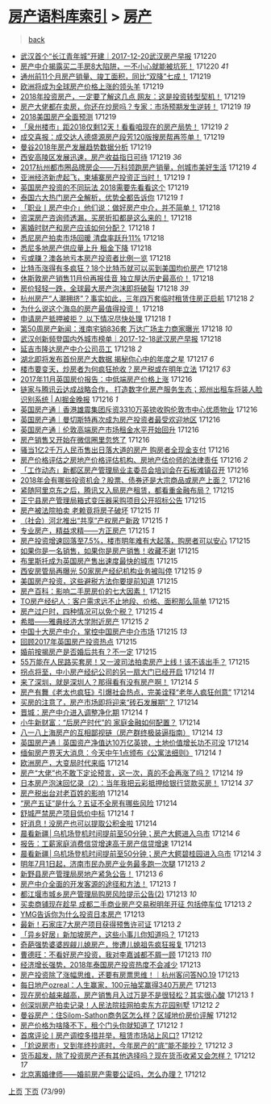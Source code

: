 [房产语料库索引](../../README.md)  > [房产](房产.md)
====
> [back](../README.md)

- [武汉首个“长江青年城”开建｜2017-12-20武汉房产早报](http://jkwz.applinzi.com/ittc/7049070774701261840.html#%E6%AD%A6%E6%B1%89%E9%A6%96%E4%B8%AA%E2%80%9C%E9%95%BF%E6%B1%9F%E9%9D%92%E5%B9%B4%E5%9F%8E%E2%80%9D%E5%BC%80%E5%BB%BA%EF%BD%9C2017-12-20%E6%AD%A6%E6%B1%89%E6%88%BF%E4%BA%A7%E6%97%A9%E6%8A%A5) 171220  
- [房产中介揭露买二手房8大陷阱，一不小心就能被坑死！](http://jkwz.applinzi.com/ittc/7049042552387273745.html#%E6%88%BF%E4%BA%A7%E4%B8%AD%E4%BB%8B%E6%8F%AD%E9%9C%B2%E4%B9%B0%E4%BA%8C%E6%89%8B%E6%88%BF8%E5%A4%A7%E9%99%B7%E9%98%B1%EF%BC%8C%E4%B8%80%E4%B8%8D%E5%B0%8F%E5%BF%83%E5%B0%B1%E8%83%BD%E8%A2%AB%E5%9D%91%E6%AD%BB%EF%BC%81) 171220 *41* 
- [通州前11个月房产销量、竣工面积，同比“双降”七成！](http://jkwz.applinzi.com/ittc/7048928764669461520.html#%E9%80%9A%E5%B7%9E%E5%89%8D11%E4%B8%AA%E6%9C%88%E6%88%BF%E4%BA%A7%E9%94%80%E9%87%8F%E3%80%81%E7%AB%A3%E5%B7%A5%E9%9D%A2%E7%A7%AF%EF%BC%8C%E5%90%8C%E6%AF%94%E2%80%9C%E5%8F%8C%E9%99%8D%E2%80%9D%E4%B8%83%E6%88%90%EF%BC%81) 171219  
- [欧洲将成为全球房产价格上涨的领头羊](http://jkwz.applinzi.com/ittc/7048878936585405456.html#%E6%AC%A7%E6%B4%B2%E5%B0%86%E6%88%90%E4%B8%BA%E5%85%A8%E7%90%83%E6%88%BF%E4%BA%A7%E4%BB%B7%E6%A0%BC%E4%B8%8A%E6%B6%A8%E7%9A%84%E9%A2%86%E5%A4%B4%E7%BE%8A) 171219  
- [2018年投资房产，一定要了解这几点 网友：这是投资转型契机！](http://jkwz.applinzi.com/ittc/7048838035305661456.html#2018%E5%B9%B4%E6%8A%95%E8%B5%84%E6%88%BF%E4%BA%A7%EF%BC%8C%E4%B8%80%E5%AE%9A%E8%A6%81%E4%BA%86%E8%A7%A3%E8%BF%99%E5%87%A0%E7%82%B9+%E7%BD%91%E5%8F%8B%EF%BC%9A%E8%BF%99%E6%98%AF%E6%8A%95%E8%B5%84%E8%BD%AC%E5%9E%8B%E5%A5%91%E6%9C%BA%EF%BC%81) 171219  
- [房产大佬都在卖房，你还在炒房吗？专家：市场预期发生逆转！](http://jkwz.applinzi.com/ittc/7048813509482120209.html#%E6%88%BF%E4%BA%A7%E5%A4%A7%E4%BD%AC%E9%83%BD%E5%9C%A8%E5%8D%96%E6%88%BF%EF%BC%8C%E4%BD%A0%E8%BF%98%E5%9C%A8%E7%82%92%E6%88%BF%E5%90%97%EF%BC%9F%E4%B8%93%E5%AE%B6%EF%BC%9A%E5%B8%82%E5%9C%BA%E9%A2%84%E6%9C%9F%E5%8F%91%E7%94%9F%E9%80%86%E8%BD%AC%EF%BC%81) 171219 *19* 
- [2018美国房产全面预测](http://jkwz.applinzi.com/ittc/7048812537733186577.html#2018%E7%BE%8E%E5%9B%BD%E6%88%BF%E4%BA%A7%E5%85%A8%E9%9D%A2%E9%A2%84%E6%B5%8B) 171219  
- [「泉州楼市」距2018仅剩12天！看看咱现在的房产局势！](http://jkwz.applinzi.com/ittc/7048811615367988241.html#%E3%80%8C%E6%B3%89%E5%B7%9E%E6%A5%BC%E5%B8%82%E3%80%8D%E8%B7%9D2018%E4%BB%85%E5%89%A912%E5%A4%A9%EF%BC%81%E7%9C%8B%E7%9C%8B%E5%92%B1%E7%8E%B0%E5%9C%A8%E7%9A%84%E6%88%BF%E4%BA%A7%E5%B1%80%E5%8A%BF%EF%BC%81) 171219 *2* 
- [成交喜报：成交达人德盛源房产段芳120版搜房帮再签单！](http://jkwz.applinzi.com/ittc/7048793338432455697.html#%E6%88%90%E4%BA%A4%E5%96%9C%E6%8A%A5%EF%BC%9A%E6%88%90%E4%BA%A4%E8%BE%BE%E4%BA%BA%E5%BE%B7%E7%9B%9B%E6%BA%90%E6%88%BF%E4%BA%A7%E6%AE%B5%E8%8A%B3120%E7%89%88%E6%90%9C%E6%88%BF%E5%B8%AE%E5%86%8D%E7%AD%BE%E5%8D%95%EF%BC%81) 171219  
- [曼谷2018年房产发展趋势数据分析](http://jkwz.applinzi.com/ittc/7048784522294854673.html#%E6%9B%BC%E8%B0%B72018%E5%B9%B4%E6%88%BF%E4%BA%A7%E5%8F%91%E5%B1%95%E8%B6%8B%E5%8A%BF%E6%95%B0%E6%8D%AE%E5%88%86%E6%9E%90) 171219  
- [西安高陵区发展迅速，房产收益指日可待](http://jkwz.applinzi.com/ittc/7048781219506947089.html#%E8%A5%BF%E5%AE%89%E9%AB%98%E9%99%B5%E5%8C%BA%E5%8F%91%E5%B1%95%E8%BF%85%E9%80%9F%EF%BC%8C%E6%88%BF%E4%BA%A7%E6%94%B6%E7%9B%8A%E6%8C%87%E6%97%A5%E5%8F%AF%E5%BE%85) 171219 *36* 
- [2017杭州都市圈品牌房企——万科领跑房产销量，创城市美好生活](http://jkwz.applinzi.com/ittc/7048777963556832273.html#2017%E6%9D%AD%E5%B7%9E%E9%83%BD%E5%B8%82%E5%9C%88%E5%93%81%E7%89%8C%E6%88%BF%E4%BC%81%E2%80%94%E2%80%94%E4%B8%87%E7%A7%91%E9%A2%86%E8%B7%91%E6%88%BF%E4%BA%A7%E9%94%80%E9%87%8F%EF%BC%8C%E5%88%9B%E5%9F%8E%E5%B8%82%E7%BE%8E%E5%A5%BD%E7%94%9F%E6%B4%BB) 171219 *4* 
- [亚洲经济新虎起飞，柬埔寨房产投资正当时！](http://jkwz.applinzi.com/ittc/7048469593977259024.html#%E4%BA%9A%E6%B4%B2%E7%BB%8F%E6%B5%8E%E6%96%B0%E8%99%8E%E8%B5%B7%E9%A3%9E%EF%BC%8C%E6%9F%AC%E5%9F%94%E5%AF%A8%E6%88%BF%E4%BA%A7%E6%8A%95%E8%B5%84%E6%AD%A3%E5%BD%93%E6%97%B6%EF%BC%81) 171219 *1* 
- [英国房产投资的不同玩法 2018需要先看看这个](http://jkwz.applinzi.com/ittc/7048357407036539920.html#%E8%8B%B1%E5%9B%BD%E6%88%BF%E4%BA%A7%E6%8A%95%E8%B5%84%E7%9A%84%E4%B8%8D%E5%90%8C%E7%8E%A9%E6%B3%95+2018%E9%9C%80%E8%A6%81%E5%85%88%E7%9C%8B%E7%9C%8B%E8%BF%99%E4%B8%AA) 171219  
- [泰国六大热门房产全解析，优势全都告诉你](http://jkwz.applinzi.com/ittc/7048712892247966737.html#%E6%B3%B0%E5%9B%BD%E5%85%AD%E5%A4%A7%E7%83%AD%E9%97%A8%E6%88%BF%E4%BA%A7%E5%85%A8%E8%A7%A3%E6%9E%90%EF%BC%8C%E4%BC%98%E5%8A%BF%E5%85%A8%E9%83%BD%E5%91%8A%E8%AF%89%E4%BD%A0) 171219 *1* 
- [「职业丨房产中介」他们说：做好房产中介，并不简单！](http://jkwz.applinzi.com/ittc/7048522922283500561.html#%E3%80%8C%E8%81%8C%E4%B8%9A%E4%B8%A8%E6%88%BF%E4%BA%A7%E4%B8%AD%E4%BB%8B%E3%80%8D%E4%BB%96%E4%BB%AC%E8%AF%B4%EF%BC%9A%E5%81%9A%E5%A5%BD%E6%88%BF%E4%BA%A7%E4%B8%AD%E4%BB%8B%EF%BC%8C%E5%B9%B6%E4%B8%8D%E7%AE%80%E5%8D%95%EF%BC%81) 171218  
- [资深房产咨询师透漏，买房折扣都是这么来的！](http://jkwz.applinzi.com/ittc/7048490560564757521.html#%E8%B5%84%E6%B7%B1%E6%88%BF%E4%BA%A7%E5%92%A8%E8%AF%A2%E5%B8%88%E9%80%8F%E6%BC%8F%EF%BC%8C%E4%B9%B0%E6%88%BF%E6%8A%98%E6%89%A3%E9%83%BD%E6%98%AF%E8%BF%99%E4%B9%88%E6%9D%A5%E7%9A%84%EF%BC%81) 171218  
- [离婚时财产和房产应该如何分配？](http://jkwz.applinzi.com/ittc/7048499438253769745.html#%E7%A6%BB%E5%A9%9A%E6%97%B6%E8%B4%A2%E4%BA%A7%E5%92%8C%E6%88%BF%E4%BA%A7%E5%BA%94%E8%AF%A5%E5%A6%82%E4%BD%95%E5%88%86%E9%85%8D%EF%BC%9F) 171218 *1* 
- [悉尼房产拍卖市场回暖 清盘率跃升11%](http://jkwz.applinzi.com/ittc/7048512505616270352.html#%E6%82%89%E5%B0%BC%E6%88%BF%E4%BA%A7%E6%8B%8D%E5%8D%96%E5%B8%82%E5%9C%BA%E5%9B%9E%E6%9A%96+%E6%B8%85%E7%9B%98%E7%8E%87%E8%B7%83%E5%8D%8711%25) 171218  
- [悉尼多地房产供应量上升 租金下降](http://jkwz.applinzi.com/ittc/7048511683285222416.html#%E6%82%89%E5%B0%BC%E5%A4%9A%E5%9C%B0%E6%88%BF%E4%BA%A7%E4%BE%9B%E5%BA%94%E9%87%8F%E4%B8%8A%E5%8D%87+%E7%A7%9F%E9%87%91%E4%B8%8B%E9%99%8D) 171218  
- [亏或赚？澳各地亏本房产投资者比例一览](http://jkwz.applinzi.com/ittc/7048478448421438481.html#%E4%BA%8F%E6%88%96%E8%B5%9A%EF%BC%9F%E6%BE%B3%E5%90%84%E5%9C%B0%E4%BA%8F%E6%9C%AC%E6%88%BF%E4%BA%A7%E6%8A%95%E8%B5%84%E8%80%85%E6%AF%94%E4%BE%8B%E4%B8%80%E8%A7%88) 171218  
- [比特币涨得有多疯狂？18个比特币就可以买到美国均价房产](http://jkwz.applinzi.com/ittc/7048470036774126608.html#%E6%AF%94%E7%89%B9%E5%B8%81%E6%B6%A8%E5%BE%97%E6%9C%89%E5%A4%9A%E7%96%AF%E7%8B%82%EF%BC%9F18%E4%B8%AA%E6%AF%94%E7%89%B9%E5%B8%81%E5%B0%B1%E5%8F%AF%E4%BB%A5%E4%B9%B0%E5%88%B0%E7%BE%8E%E5%9B%BD%E5%9D%87%E4%BB%B7%E6%88%BF%E4%BA%A7) 171218  
- [休斯敦房产销售11月份再报佳音 独立屋达历史最高价！](http://jkwz.applinzi.com/ittc/7048456383794512912.html#%E4%BC%91%E6%96%AF%E6%95%A6%E6%88%BF%E4%BA%A7%E9%94%80%E5%94%AE11%E6%9C%88%E4%BB%BD%E5%86%8D%E6%8A%A5%E4%BD%B3%E9%9F%B3+%E7%8B%AC%E7%AB%8B%E5%B1%8B%E8%BE%BE%E5%8E%86%E5%8F%B2%E6%9C%80%E9%AB%98%E4%BB%B7%EF%BC%81) 171218  
- [房价轻轻一跌，全球最大房产泡沫即将破裂](http://jkwz.applinzi.com/ittc/7048453717488043024.html#%E6%88%BF%E4%BB%B7%E8%BD%BB%E8%BD%BB%E4%B8%80%E8%B7%8C%EF%BC%8C%E5%85%A8%E7%90%83%E6%9C%80%E5%A4%A7%E6%88%BF%E4%BA%A7%E6%B3%A1%E6%B2%AB%E5%8D%B3%E5%B0%86%E7%A0%B4%E8%A3%82) 171218 *39* 
- [杭州房产“人潮拥挤”？事实如此，三年四万套临时租赁住房正启航](http://jkwz.applinzi.com/ittc/7048440506319635472.html#%E6%9D%AD%E5%B7%9E%E6%88%BF%E4%BA%A7%E2%80%9C%E4%BA%BA%E6%BD%AE%E6%8B%A5%E6%8C%A4%E2%80%9D%EF%BC%9F%E4%BA%8B%E5%AE%9E%E5%A6%82%E6%AD%A4%EF%BC%8C%E4%B8%89%E5%B9%B4%E5%9B%9B%E4%B8%87%E5%A5%97%E4%B8%B4%E6%97%B6%E7%A7%9F%E8%B5%81%E4%BD%8F%E6%88%BF%E6%AD%A3%E5%90%AF%E8%88%AA) 171218 *2* 
- [为什么说这个海岛的房产最值得投资！](http://jkwz.applinzi.com/ittc/7048358948573283344.html#%E4%B8%BA%E4%BB%80%E4%B9%88%E8%AF%B4%E8%BF%99%E4%B8%AA%E6%B5%B7%E5%B2%9B%E7%9A%84%E6%88%BF%E4%BA%A7%E6%9C%80%E5%80%BC%E5%BE%97%E6%8A%95%E8%B5%84%EF%BC%81) 171218  
- [申请房产抵押被拒？ 以下情况尽快处理](http://jkwz.applinzi.com/ittc/7048357488766747664.html#%E7%94%B3%E8%AF%B7%E6%88%BF%E4%BA%A7%E6%8A%B5%E6%8A%BC%E8%A2%AB%E6%8B%92%EF%BC%9F+%E4%BB%A5%E4%B8%8B%E6%83%85%E5%86%B5%E5%B0%BD%E5%BF%AB%E5%A4%84%E7%90%86) 171218 *1* 
- [第50周房产新闻：淮南宅销836套 万达广场主力商家曝光](http://jkwz.applinzi.com/ittc/7048333244997567505.html#%E7%AC%AC50%E5%91%A8%E6%88%BF%E4%BA%A7%E6%96%B0%E9%97%BB%EF%BC%9A%E6%B7%AE%E5%8D%97%E5%AE%85%E9%94%80836%E5%A5%97+%E4%B8%87%E8%BE%BE%E5%B9%BF%E5%9C%BA%E4%B8%BB%E5%8A%9B%E5%95%86%E5%AE%B6%E6%9B%9D%E5%85%89) 171218 *10* 
- [武汉创新频登国内外城市榜单｜2017-12-18武汉房产早报](http://jkwz.applinzi.com/ittc/7048329553280238608.html#%E6%AD%A6%E6%B1%89%E5%88%9B%E6%96%B0%E9%A2%91%E7%99%BB%E5%9B%BD%E5%86%85%E5%A4%96%E5%9F%8E%E5%B8%82%E6%A6%9C%E5%8D%95%EF%BD%9C2017-12-18%E6%AD%A6%E6%B1%89%E6%88%BF%E4%BA%A7%E6%97%A9%E6%8A%A5) 171218  
- [延吉市隆达房产中介公司员工](http://jkwz.applinzi.com/ittc/7048328663961961489.html#%E5%BB%B6%E5%90%89%E5%B8%82%E9%9A%86%E8%BE%BE%E6%88%BF%E4%BA%A7%E4%B8%AD%E4%BB%8B%E5%85%AC%E5%8F%B8%E5%91%98%E5%B7%A5) 171218 *2* 
- [湖北即将发布首份房产大数据 揭秘你心中的年度之星](http://jkwz.applinzi.com/ittc/7048166919855670288.html#%E6%B9%96%E5%8C%97%E5%8D%B3%E5%B0%86%E5%8F%91%E5%B8%83%E9%A6%96%E4%BB%BD%E6%88%BF%E4%BA%A7%E5%A4%A7%E6%95%B0%E6%8D%AE%C2%A0%E6%8F%AD%E7%A7%98%E4%BD%A0%E5%BF%83%E4%B8%AD%E7%9A%84%E5%B9%B4%E5%BA%A6%E4%B9%8B%E6%98%9F) 171217 *6* 
- [楼市要变天，炒房者为何疯狂抢收？房产税或在明年立法](http://jkwz.applinzi.com/ittc/7047994435646784529.html#%E6%A5%BC%E5%B8%82%E8%A6%81%E5%8F%98%E5%A4%A9%EF%BC%8C%E7%82%92%E6%88%BF%E8%80%85%E4%B8%BA%E4%BD%95%E7%96%AF%E7%8B%82%E6%8A%A2%E6%94%B6%EF%BC%9F%E6%88%BF%E4%BA%A7%E7%A8%8E%E6%88%96%E5%9C%A8%E6%98%8E%E5%B9%B4%E7%AB%8B%E6%B3%95) 171217 *63* 
- [2017年11月英国房价报告：中低端房产价格上涨](http://jkwz.applinzi.com/ittc/7047806529472824337.html#2017%E5%B9%B411%E6%9C%88%E8%8B%B1%E5%9B%BD%E6%88%BF%E4%BB%B7%E6%8A%A5%E5%91%8A%EF%BC%9A%E4%B8%AD%E4%BD%8E%E7%AB%AF%E6%88%BF%E4%BA%A7%E4%BB%B7%E6%A0%BC%E4%B8%8A%E6%B6%A8) 171216  
- [链家与腾讯云达成战略合作， 打造数字化房产服务生态；郑州出租车将装人脸识别系统 | AI掘金晚报](http://jkwz.applinzi.com/ittc/7047802401170392080.html#%E9%93%BE%E5%AE%B6%E4%B8%8E%E8%85%BE%E8%AE%AF%E4%BA%91%E8%BE%BE%E6%88%90%E6%88%98%E7%95%A5%E5%90%88%E4%BD%9C%EF%BC%8C+%E6%89%93%E9%80%A0%E6%95%B0%E5%AD%97%E5%8C%96%E6%88%BF%E4%BA%A7%E6%9C%8D%E5%8A%A1%E7%94%9F%E6%80%81%EF%BC%9B%E9%83%91%E5%B7%9E%E5%87%BA%E7%A7%9F%E8%BD%A6%E5%B0%86%E8%A3%85%E4%BA%BA%E8%84%B8%E8%AF%86%E5%88%AB%E7%B3%BB%E7%BB%9F+%7C+AI%E6%8E%98%E9%87%91%E6%99%9A%E6%8A%A5) 171216 *1* 
- [英国房产通｜香港雄震集团斥资3310万英镑收购伦敦市中心优质物业](http://jkwz.applinzi.com/ittc/7047774520469881872.html#%E8%8B%B1%E5%9B%BD%E6%88%BF%E4%BA%A7%E9%80%9A%EF%BD%9C%E9%A6%99%E6%B8%AF%E9%9B%84%E9%9C%87%E9%9B%86%E5%9B%A2%E6%96%A5%E8%B5%843310%E4%B8%87%E8%8B%B1%E9%95%91%E6%94%B6%E8%B4%AD%E4%BC%A6%E6%95%A6%E5%B8%82%E4%B8%AD%E5%BF%83%E4%BC%98%E8%B4%A8%E7%89%A9%E4%B8%9A) 171216  
- [英国房产通｜曼切斯特再次成为房产投资者最受欢迎地区](http://jkwz.applinzi.com/ittc/7047773762739504144.html#%E8%8B%B1%E5%9B%BD%E6%88%BF%E4%BA%A7%E9%80%9A%EF%BD%9C%E6%9B%BC%E5%88%87%E6%96%AF%E7%89%B9%E5%86%8D%E6%AC%A1%E6%88%90%E4%B8%BA%E6%88%BF%E4%BA%A7%E6%8A%95%E8%B5%84%E8%80%85%E6%9C%80%E5%8F%97%E6%AC%A2%E8%BF%8E%E5%9C%B0%E5%8C%BA) 171216  
- [英国房产通｜伦敦高端房产市场租金水平开始回升](http://jkwz.applinzi.com/ittc/7047773334765306897.html#%E8%8B%B1%E5%9B%BD%E6%88%BF%E4%BA%A7%E9%80%9A%EF%BD%9C%E4%BC%A6%E6%95%A6%E9%AB%98%E7%AB%AF%E6%88%BF%E4%BA%A7%E5%B8%82%E5%9C%BA%E7%A7%9F%E9%87%91%E6%B0%B4%E5%B9%B3%E5%BC%80%E5%A7%8B%E5%9B%9E%E5%8D%87) 171216  
- [房产销售又开始在微信圈里忽悠了](http://jkwz.applinzi.com/ittc/7047756855646880785.html#%E6%88%BF%E4%BA%A7%E9%94%80%E5%94%AE%E5%8F%88%E5%BC%80%E5%A7%8B%E5%9C%A8%E5%BE%AE%E4%BF%A1%E5%9C%88%E9%87%8C%E5%BF%BD%E6%82%A0%E4%BA%86) 171216  
- [骚当1亿2千万人民币售出日落大道的房产 购房者全现金支付](http://jkwz.applinzi.com/ittc/7047731041047938064.html#%E9%AA%9A%E5%BD%931%E4%BA%BF2%E5%8D%83%E4%B8%87%E4%BA%BA%E6%B0%91%E5%B8%81%E5%94%AE%E5%87%BA%E6%97%A5%E8%90%BD%E5%A4%A7%E9%81%93%E7%9A%84%E6%88%BF%E4%BA%A7+%E8%B4%AD%E6%88%BF%E8%80%85%E5%85%A8%E7%8E%B0%E9%87%91%E6%94%AF%E4%BB%98) 171216  
- [房产价格评估之房地产价格评估机构、房地产估价师的法律责任](http://jkwz.applinzi.com/ittc/7046965533377823761.html#%E6%88%BF%E4%BA%A7%E4%BB%B7%E6%A0%BC%E8%AF%84%E4%BC%B0%E4%B9%8B%E6%88%BF%E5%9C%B0%E4%BA%A7%E4%BB%B7%E6%A0%BC%E8%AF%84%E4%BC%B0%E6%9C%BA%E6%9E%84%E3%80%81%E6%88%BF%E5%9C%B0%E4%BA%A7%E4%BC%B0%E4%BB%B7%E5%B8%88%E7%9A%84%E6%B3%95%E5%BE%8B%E8%B4%A3%E4%BB%BB) 171216 *2* 
- [「工作动态」新都区房产管理局业主委员会培训会在石板滩镇召开](http://jkwz.applinzi.com/ittc/7047635152249816081.html#%E3%80%8C%E5%B7%A5%E4%BD%9C%E5%8A%A8%E6%80%81%E3%80%8D%E6%96%B0%E9%83%BD%E5%8C%BA%E6%88%BF%E4%BA%A7%E7%AE%A1%E7%90%86%E5%B1%80%E4%B8%9A%E4%B8%BB%E5%A7%94%E5%91%98%E4%BC%9A%E5%9F%B9%E8%AE%AD%E4%BC%9A%E5%9C%A8%E7%9F%B3%E6%9D%BF%E6%BB%A9%E9%95%87%E5%8F%AC%E5%BC%80) 171216  
- [2018年会有哪些投资机会？股票、债券还是大宗商品或房产上面？](http://jkwz.applinzi.com/ittc/7047324189411771408.html#2018%E5%B9%B4%E4%BC%9A%E6%9C%89%E5%93%AA%E4%BA%9B%E6%8A%95%E8%B5%84%E6%9C%BA%E4%BC%9A%EF%BC%9F%E8%82%A1%E7%A5%A8%E3%80%81%E5%80%BA%E5%88%B8%E8%BF%98%E6%98%AF%E5%A4%A7%E5%AE%97%E5%95%86%E5%93%81%E6%88%96%E6%88%BF%E4%BA%A7%E4%B8%8A%E9%9D%A2%EF%BC%9F) 171216  
- [紧随阿里京东之后，腾讯又入局房产租赁，都看重金融布局？](http://jkwz.applinzi.com/ittc/7047383120360244241.html#%E7%B4%A7%E9%9A%8F%E9%98%BF%E9%87%8C%E4%BA%AC%E4%B8%9C%E4%B9%8B%E5%90%8E%EF%BC%8C%E8%85%BE%E8%AE%AF%E5%8F%88%E5%85%A5%E5%B1%80%E6%88%BF%E4%BA%A7%E7%A7%9F%E8%B5%81%EF%BC%8C%E9%83%BD%E7%9C%8B%E9%87%8D%E9%87%91%E8%9E%8D%E5%B8%83%E5%B1%80%EF%BC%9F) 171215  
- [正宁县房产管理局箱式变压器采购项目公开招标公告](http://jkwz.applinzi.com/ittc/7047361725555278865.html#%E6%AD%A3%E5%AE%81%E5%8E%BF%E6%88%BF%E4%BA%A7%E7%AE%A1%E7%90%86%E5%B1%80%E7%AE%B1%E5%BC%8F%E5%8F%98%E5%8E%8B%E5%99%A8%E9%87%87%E8%B4%AD%E9%A1%B9%E7%9B%AE%E5%85%AC%E5%BC%80%E6%8B%9B%E6%A0%87%E5%85%AC%E5%91%8A) 171215  
- [房产被法院拍卖 老赖竟将房子破坏](http://jkwz.applinzi.com/ittc/7047346147134276625.html#%E6%88%BF%E4%BA%A7%E8%A2%AB%E6%B3%95%E9%99%A2%E6%8B%8D%E5%8D%96+%E8%80%81%E8%B5%96%E7%AB%9F%E5%B0%86%E6%88%BF%E5%AD%90%E7%A0%B4%E5%9D%8F) 171215 *11* 
- [（社会）河北推出“共享”产权房产新政](http://jkwz.applinzi.com/ittc/7047325819188282384.html#%EF%BC%88%E7%A4%BE%E4%BC%9A%EF%BC%89%E6%B2%B3%E5%8C%97%E6%8E%A8%E5%87%BA%E2%80%9C%E5%85%B1%E4%BA%AB%E2%80%9D%E4%BA%A7%E6%9D%83%E6%88%BF%E4%BA%A7%E6%96%B0%E6%94%BF) 171215 *1* 
- [专业房产，精益求精——方正房产](http://jkwz.applinzi.com/ittc/7047319797560247313.html#%E4%B8%93%E4%B8%9A%E6%88%BF%E4%BA%A7%EF%BC%8C%E7%B2%BE%E7%9B%8A%E6%B1%82%E7%B2%BE%E2%80%94%E2%80%94%E6%96%B9%E6%AD%A3%E6%88%BF%E4%BA%A7) 171215 *1* 
- [房产投资增速回落至7.5%，楼市明年难有大起落，购房者可以安心](http://jkwz.applinzi.com/ittc/7047319036075967505.html#%E6%88%BF%E4%BA%A7%E6%8A%95%E8%B5%84%E5%A2%9E%E9%80%9F%E5%9B%9E%E8%90%BD%E8%87%B37.5%25%EF%BC%8C%E6%A5%BC%E5%B8%82%E6%98%8E%E5%B9%B4%E9%9A%BE%E6%9C%89%E5%A4%A7%E8%B5%B7%E8%90%BD%EF%BC%8C%E8%B4%AD%E6%88%BF%E8%80%85%E5%8F%AF%E4%BB%A5%E5%AE%89%E5%BF%83) 171215  
- [如果你是一名销售，如果你是房产销售！收藏不谢](http://jkwz.applinzi.com/ittc/7047263875089564689.html#%E5%A6%82%E6%9E%9C%E4%BD%A0%E6%98%AF%E4%B8%80%E5%90%8D%E9%94%80%E5%94%AE%EF%BC%8C%E5%A6%82%E6%9E%9C%E4%BD%A0%E6%98%AF%E6%88%BF%E4%BA%A7%E9%94%80%E5%94%AE%EF%BC%81%E6%94%B6%E8%97%8F%E4%B8%8D%E8%B0%A2) 171215  
- [布里斯托成为英国房产售出速度最快的城市](http://jkwz.applinzi.com/ittc/7047304010116105232.html#%E5%B8%83%E9%87%8C%E6%96%AF%E6%89%98%E6%88%90%E4%B8%BA%E8%8B%B1%E5%9B%BD%E6%88%BF%E4%BA%A7%E5%94%AE%E5%87%BA%E9%80%9F%E5%BA%A6%E6%9C%80%E5%BF%AB%E7%9A%84%E5%9F%8E%E5%B8%82) 171215  
- [西安房管局再曝光 50家房产经纪机构业务被叫停](http://jkwz.applinzi.com/ittc/7047297797152310289.html#%E8%A5%BF%E5%AE%89%E6%88%BF%E7%AE%A1%E5%B1%80%E5%86%8D%E6%9B%9D%E5%85%89+50%E5%AE%B6%E6%88%BF%E4%BA%A7%E7%BB%8F%E7%BA%AA%E6%9C%BA%E6%9E%84%E4%B8%9A%E5%8A%A1%E8%A2%AB%E5%8F%AB%E5%81%9C) 171215 *9* 
- [美国房产投资，这些避税方法你要提前知道](http://jkwz.applinzi.com/ittc/7047297714377737232.html#%E7%BE%8E%E5%9B%BD%E6%88%BF%E4%BA%A7%E6%8A%95%E8%B5%84%EF%BC%8C%E8%BF%99%E4%BA%9B%E9%81%BF%E7%A8%8E%E6%96%B9%E6%B3%95%E4%BD%A0%E8%A6%81%E6%8F%90%E5%89%8D%E7%9F%A5%E9%81%93) 171215  
- [房产百科：影响二手房房价的七大因素！](http://jkwz.applinzi.com/ittc/7047293786877592592.html#%E6%88%BF%E4%BA%A7%E7%99%BE%E7%A7%91%EF%BC%9A%E5%BD%B1%E5%93%8D%E4%BA%8C%E6%89%8B%E6%88%BF%E6%88%BF%E4%BB%B7%E7%9A%84%E4%B8%83%E5%A4%A7%E5%9B%A0%E7%B4%A0%EF%BC%81) 171215  
- [TO房产经纪人：客户需求远不止地段、价格、面积那么简单](http://jkwz.applinzi.com/ittc/7047265682608096272.html#TO%E6%88%BF%E4%BA%A7%E7%BB%8F%E7%BA%AA%E4%BA%BA%EF%BC%9A%E5%AE%A2%E6%88%B7%E9%9C%80%E6%B1%82%E8%BF%9C%E4%B8%8D%E6%AD%A2%E5%9C%B0%E6%AE%B5%E3%80%81%E4%BB%B7%E6%A0%BC%E3%80%81%E9%9D%A2%E7%A7%AF%E9%82%A3%E4%B9%88%E7%AE%80%E5%8D%95) 171215  
- [房产过户时，四种情况可以免个税？](http://jkwz.applinzi.com/ittc/7047262970151699473.html#%E6%88%BF%E4%BA%A7%E8%BF%87%E6%88%B7%E6%97%B6%EF%BC%8C%E5%9B%9B%E7%A7%8D%E6%83%85%E5%86%B5%E5%8F%AF%E4%BB%A5%E5%85%8D%E4%B8%AA%E7%A8%8E%EF%BC%9F) 171215 *4* 
- [希腊——雅典经济大学附近房产](http://jkwz.applinzi.com/ittc/7047262058364535825.html#%E5%B8%8C%E8%85%8A%E2%80%94%E2%80%94%E9%9B%85%E5%85%B8%E7%BB%8F%E6%B5%8E%E5%A4%A7%E5%AD%A6%E9%99%84%E8%BF%91%E6%88%BF%E4%BA%A7) 171215 *2* 
- [中国十大房产中介，掌控中国房产中介市场](http://jkwz.applinzi.com/ittc/7047259891624838160.html#%E4%B8%AD%E5%9B%BD%E5%8D%81%E5%A4%A7%E6%88%BF%E4%BA%A7%E4%B8%AD%E4%BB%8B%EF%BC%8C%E6%8E%8C%E6%8E%A7%E4%B8%AD%E5%9B%BD%E6%88%BF%E4%BA%A7%E4%B8%AD%E4%BB%8B%E5%B8%82%E5%9C%BA) 171215 *13* 
- [回顾2017年英国房产投资热点](http://jkwz.applinzi.com/ittc/7046141427422069777.html#%E5%9B%9E%E9%A1%BE2017%E5%B9%B4%E8%8B%B1%E5%9B%BD%E6%88%BF%E4%BA%A7%E6%8A%95%E8%B5%84%E7%83%AD%E7%82%B9) 171215  
- [婚前按揭房产是否婚后共有？不一定](http://jkwz.applinzi.com/ittc/7047105909916959761.html#%E5%A9%9A%E5%89%8D%E6%8C%89%E6%8F%AD%E6%88%BF%E4%BA%A7%E6%98%AF%E5%90%A6%E5%A9%9A%E5%90%8E%E5%85%B1%E6%9C%89%EF%BC%9F%E4%B8%8D%E4%B8%80%E5%AE%9A) 171215  
- [55万能在人民路买套房！又一波司法拍卖房产上线！该不该出手？](http://jkwz.applinzi.com/ittc/7047104123437057040.html#55%E4%B8%87%E8%83%BD%E5%9C%A8%E4%BA%BA%E6%B0%91%E8%B7%AF%E4%B9%B0%E5%A5%97%E6%88%BF%EF%BC%81%E5%8F%88%E4%B8%80%E6%B3%A2%E5%8F%B8%E6%B3%95%E6%8B%8D%E5%8D%96%E6%88%BF%E4%BA%A7%E4%B8%8A%E7%BA%BF%EF%BC%81%E8%AF%A5%E4%B8%8D%E8%AF%A5%E5%87%BA%E6%89%8B%EF%BC%9F) 171215  
- [拐点将至，中小房产经纪公司的另一扇大门已经开启](http://jkwz.applinzi.com/ittc/7047054589709255697.html#%E6%8B%90%E7%82%B9%E5%B0%86%E8%87%B3%EF%BC%8C%E4%B8%AD%E5%B0%8F%E6%88%BF%E4%BA%A7%E7%BB%8F%E7%BA%AA%E5%85%AC%E5%8F%B8%E7%9A%84%E5%8F%A6%E4%B8%80%E6%89%87%E5%A4%A7%E9%97%A8%E5%B7%B2%E7%BB%8F%E5%BC%80%E5%90%AF) 171214 *11* 
- [来了深圳，就是深圳人？那得看有没有房产啊！](http://jkwz.applinzi.com/ittc/7047030717043704848.html#%E6%9D%A5%E4%BA%86%E6%B7%B1%E5%9C%B3%EF%BC%8C%E5%B0%B1%E6%98%AF%E6%B7%B1%E5%9C%B3%E4%BA%BA%EF%BC%9F%E9%82%A3%E5%BE%97%E7%9C%8B%E6%9C%89%E6%B2%A1%E6%9C%89%E6%88%BF%E4%BA%A7%E5%95%8A%EF%BC%81) 171214 *5* 
- [房产有舞《老太也疯狂》引爆社会热点，完美诠释“老年人疯狂创意”](http://jkwz.applinzi.com/ittc/7046999526454330385.html#%E6%88%BF%E4%BA%A7%E6%9C%89%E8%88%9E%E3%80%8A%E8%80%81%E5%A4%AA%E4%B9%9F%E7%96%AF%E7%8B%82%E3%80%8B%E5%BC%95%E7%88%86%E7%A4%BE%E4%BC%9A%E7%83%AD%E7%82%B9%EF%BC%8C%E5%AE%8C%E7%BE%8E%E8%AF%A0%E9%87%8A%E2%80%9C%E8%80%81%E5%B9%B4%E4%BA%BA%E7%96%AF%E7%8B%82%E5%88%9B%E6%84%8F%E2%80%9D) 171214  
- [买房的注意了，房产市场即将迎来“砖石发展期”？](http://jkwz.applinzi.com/ittc/7046985215866569745.html#%E4%B9%B0%E6%88%BF%E7%9A%84%E6%B3%A8%E6%84%8F%E4%BA%86%EF%BC%8C%E6%88%BF%E4%BA%A7%E5%B8%82%E5%9C%BA%E5%8D%B3%E5%B0%86%E8%BF%8E%E6%9D%A5%E2%80%9C%E7%A0%96%E7%9F%B3%E5%8F%91%E5%B1%95%E6%9C%9F%E2%80%9D%EF%BC%9F) 171214  
- [晋城：房产中介进入调整净化期](http://jkwz.applinzi.com/ittc/7046976844161614865.html#%E6%99%8B%E5%9F%8E%EF%BC%9A%E6%88%BF%E4%BA%A7%E4%B8%AD%E4%BB%8B%E8%BF%9B%E5%85%A5%E8%B0%83%E6%95%B4%E5%87%80%E5%8C%96%E6%9C%9F) 171214 *1* 
- [小牛新财富：“后房产时代”的 家庭金融如何配置？](http://jkwz.applinzi.com/ittc/7046940501280818192.html#%E5%B0%8F%E7%89%9B%E6%96%B0%E8%B4%A2%E5%AF%8C%EF%BC%9A%E2%80%9C%E5%90%8E%E6%88%BF%E4%BA%A7%E6%97%B6%E4%BB%A3%E2%80%9D%E7%9A%84+%E5%AE%B6%E5%BA%AD%E9%87%91%E8%9E%8D%E5%A6%82%E4%BD%95%E9%85%8D%E7%BD%AE%EF%BC%9F) 171214  
- [八一八上海房产的互相鄙视链（房产群终极装逼指南）](http://jkwz.applinzi.com/ittc/7046936396420350992.html#%E5%85%AB%E4%B8%80%E5%85%AB%E4%B8%8A%E6%B5%B7%E6%88%BF%E4%BA%A7%E7%9A%84%E4%BA%92%E7%9B%B8%E9%84%99%E8%A7%86%E9%93%BE%EF%BC%88%E6%88%BF%E4%BA%A7%E7%BE%A4%E7%BB%88%E6%9E%81%E8%A3%85%E9%80%BC%E6%8C%87%E5%8D%97%EF%BC%89) 171214 *13* 
- [英国房产通｜英国资产净值达10万亿英镑，土地价值增长功不可没](http://jkwz.applinzi.com/ittc/7046881656701469712.html#%E8%8B%B1%E5%9B%BD%E6%88%BF%E4%BA%A7%E9%80%9A%EF%BD%9C%E8%8B%B1%E5%9B%BD%E8%B5%84%E4%BA%A7%E5%87%80%E5%80%BC%E8%BE%BE10%E4%B8%87%E4%BA%BF%E8%8B%B1%E9%95%91%EF%BC%8C%E5%9C%9F%E5%9C%B0%E4%BB%B7%E5%80%BC%E5%A2%9E%E9%95%BF%E5%8A%9F%E4%B8%8D%E5%8F%AF%E6%B2%A1) 171214  
- [缅甸房产界天大消息：今天中午1点颁布《公寓法细则》](http://jkwz.applinzi.com/ittc/7046915866153714705.html#%E7%BC%85%E7%94%B8%E6%88%BF%E4%BA%A7%E7%95%8C%E5%A4%A9%E5%A4%A7%E6%B6%88%E6%81%AF%EF%BC%9A%E4%BB%8A%E5%A4%A9%E4%B8%AD%E5%8D%881%E7%82%B9%E9%A2%81%E5%B8%83%E3%80%8A%E5%85%AC%E5%AF%93%E6%B3%95%E7%BB%86%E5%88%99%E3%80%8B) 171214 *1* 
- [欧洲房产，大变局时代来临](http://jkwz.applinzi.com/ittc/7046898524661220368.html#%E6%AC%A7%E6%B4%B2%E6%88%BF%E4%BA%A7%EF%BC%8C%E5%A4%A7%E5%8F%98%E5%B1%80%E6%97%B6%E4%BB%A3%E6%9D%A5%E4%B8%B4) 171214  
- [房产“大佬”也不敢下定论预言，这一次，真的不会再涨了吗？](http://jkwz.applinzi.com/ittc/7046898144594363408.html#%E6%88%BF%E4%BA%A7%E2%80%9C%E5%A4%A7%E4%BD%AC%E2%80%9D%E4%B9%9F%E4%B8%8D%E6%95%A2%E4%B8%8B%E5%AE%9A%E8%AE%BA%E9%A2%84%E8%A8%80%EF%BC%8C%E8%BF%99%E4%B8%80%E6%AC%A1%EF%BC%8C%E7%9C%9F%E7%9A%84%E4%B8%8D%E4%BC%9A%E5%86%8D%E6%B6%A8%E4%BA%86%E5%90%97%EF%BC%9F) 171214 *19* 
- [日本房产泡沫回忆录（2）：当年我把云彩抵押给银行贷款买房！](http://jkwz.applinzi.com/ittc/7046892730133775377.html#%E6%97%A5%E6%9C%AC%E6%88%BF%E4%BA%A7%E6%B3%A1%E6%B2%AB%E5%9B%9E%E5%BF%86%E5%BD%95%EF%BC%882%EF%BC%89%EF%BC%9A%E5%BD%93%E5%B9%B4%E6%88%91%E6%8A%8A%E4%BA%91%E5%BD%A9%E6%8A%B5%E6%8A%BC%E7%BB%99%E9%93%B6%E8%A1%8C%E8%B4%B7%E6%AC%BE%E4%B9%B0%E6%88%BF%EF%BC%81) 171214 *37* 
- [房产税出台对老百姓的影响](http://jkwz.applinzi.com/ittc/7046878089672393744.html#%E6%88%BF%E4%BA%A7%E7%A8%8E%E5%87%BA%E5%8F%B0%E5%AF%B9%E8%80%81%E7%99%BE%E5%A7%93%E7%9A%84%E5%BD%B1%E5%93%8D) 171214  
- [“房产五证”是什么？五证不全房有哪些风险](http://jkwz.applinzi.com/ittc/7046875228402091024.html#%E2%80%9C%E6%88%BF%E4%BA%A7%E4%BA%94%E8%AF%81%E2%80%9D%E6%98%AF%E4%BB%80%E4%B9%88%EF%BC%9F%E4%BA%94%E8%AF%81%E4%B8%8D%E5%85%A8%E6%88%BF%E6%9C%89%E5%93%AA%E4%BA%9B%E9%A3%8E%E9%99%A9) 171214  
- [舒城严禁房产项目低价中标](http://jkwz.applinzi.com/ittc/7046856412754347025.html#%E8%88%92%E5%9F%8E%E4%B8%A5%E7%A6%81%E6%88%BF%E4%BA%A7%E9%A1%B9%E7%9B%AE%E4%BD%8E%E4%BB%B7%E4%B8%AD%E6%A0%87) 171214 *1* 
- [好消息！没房产也可以提取公积金啦](http://jkwz.applinzi.com/ittc/7046850155922326544.html#%E5%A5%BD%E6%B6%88%E6%81%AF%EF%BC%81%E6%B2%A1%E6%88%BF%E4%BA%A7%E4%B9%9F%E5%8F%AF%E4%BB%A5%E6%8F%90%E5%8F%96%E5%85%AC%E7%A7%AF%E9%87%91%E5%95%A6) 171214  
- [晨看新疆│乌机场登机时间提前至50分钟；房产大鳄进入乌市](http://jkwz.applinzi.com/ittc/7046845279133762576.html#%E6%99%A8%E7%9C%8B%E6%96%B0%E7%96%86%E2%94%82%E4%B9%8C%E6%9C%BA%E5%9C%BA%E7%99%BB%E6%9C%BA%E6%97%B6%E9%97%B4%E6%8F%90%E5%89%8D%E8%87%B350%E5%88%86%E9%92%9F%EF%BC%9B%E6%88%BF%E4%BA%A7%E5%A4%A7%E9%B3%84%E8%BF%9B%E5%85%A5%E4%B9%8C%E5%B8%82) 171214 *6* 
- [报告：工薪家庭消费信贷增速高于房产信贷增速](http://jkwz.applinzi.com/ittc/7046746183098172433.html#%E6%8A%A5%E5%91%8A%EF%BC%9A%E5%B7%A5%E8%96%AA%E5%AE%B6%E5%BA%AD%E6%B6%88%E8%B4%B9%E4%BF%A1%E8%B4%B7%E5%A2%9E%E9%80%9F%E9%AB%98%E4%BA%8E%E6%88%BF%E4%BA%A7%E4%BF%A1%E8%B4%B7%E5%A2%9E%E9%80%9F) 171214  
- [晨看新疆│乌机场登机时间提前至50分钟；房产大鳄碧桂园进入乌市](http://jkwz.applinzi.com/ittc/7046691446483059729.html#%E6%99%A8%E7%9C%8B%E6%96%B0%E7%96%86%E2%94%82%E4%B9%8C%E6%9C%BA%E5%9C%BA%E7%99%BB%E6%9C%BA%E6%97%B6%E9%97%B4%E6%8F%90%E5%89%8D%E8%87%B350%E5%88%86%E9%92%9F%EF%BC%9B%E6%88%BF%E4%BA%A7%E5%A4%A7%E9%B3%84%E7%A2%A7%E6%A1%82%E5%9B%AD%E8%BF%9B%E5%85%A5%E4%B9%8C%E5%B8%82) 171214 *3* 
- [明年7月1日起，济南市民办房产业务最多跑一次腿](http://jkwz.applinzi.com/ittc/7046671243472798737.html#%E6%98%8E%E5%B9%B47%E6%9C%881%E6%97%A5%E8%B5%B7%EF%BC%8C%E6%B5%8E%E5%8D%97%E5%B8%82%E6%B0%91%E5%8A%9E%E6%88%BF%E4%BA%A7%E4%B8%9A%E5%8A%A1%E6%9C%80%E5%A4%9A%E8%B7%91%E4%B8%80%E6%AC%A1%E8%85%BF) 171213 *2* 
- [新野县房产管理局房地产紧急公告！](http://jkwz.applinzi.com/ittc/7046612257352451088.html#%E6%96%B0%E9%87%8E%E5%8E%BF%E6%88%BF%E4%BA%A7%E7%AE%A1%E7%90%86%E5%B1%80%E6%88%BF%E5%9C%B0%E4%BA%A7%E7%B4%A7%E6%80%A5%E5%85%AC%E5%91%8A%EF%BC%81) 171213 *6* 
- [房产中介全面的开发客源的途径和方法！](http://jkwz.applinzi.com/ittc/7046609543902004241.html#%E6%88%BF%E4%BA%A7%E4%B8%AD%E4%BB%8B%E5%85%A8%E9%9D%A2%E7%9A%84%E5%BC%80%E5%8F%91%E5%AE%A2%E6%BA%90%E7%9A%84%E9%80%94%E5%BE%84%E5%92%8C%E6%96%B9%E6%B3%95%EF%BC%81) 171213 *1* 
- [都江堰市城乡房产管理局购房风险提示公告(2)](http://jkwz.applinzi.com/ittc/7046604353102677008.html#%E9%83%BD%E6%B1%9F%E5%A0%B0%E5%B8%82%E5%9F%8E%E4%B9%A1%E6%88%BF%E4%BA%A7%E7%AE%A1%E7%90%86%E5%B1%80%E8%B4%AD%E6%88%BF%E9%A3%8E%E9%99%A9%E6%8F%90%E7%A4%BA%E5%85%AC%E5%91%8A%282%29) 171213 *10* 
- [买卖商铺现在趁早 成都二手商业房产交易税明年开征 包括停车位](http://jkwz.applinzi.com/ittc/7046597807044035601.html#%E4%B9%B0%E5%8D%96%E5%95%86%E9%93%BA%E7%8E%B0%E5%9C%A8%E8%B6%81%E6%97%A9+%E6%88%90%E9%83%BD%E4%BA%8C%E6%89%8B%E5%95%86%E4%B8%9A%E6%88%BF%E4%BA%A7%E4%BA%A4%E6%98%93%E7%A8%8E%E6%98%8E%E5%B9%B4%E5%BC%80%E5%BE%81+%E5%8C%85%E6%8B%AC%E5%81%9C%E8%BD%A6%E4%BD%8D) 171213 *2* 
- [YMG告诉你为什么投资日本房产](http://jkwz.applinzi.com/ittc/7046597405963715601.html#YMG%E5%91%8A%E8%AF%89%E4%BD%A0%E4%B8%BA%E4%BB%80%E4%B9%88%E6%8A%95%E8%B5%84%E6%97%A5%E6%9C%AC%E6%88%BF%E4%BA%A7) 171213  
- [最新！石家庄7大房产项目获得预售许可证](http://jkwz.applinzi.com/ittc/7046578851142960145.html#%E6%9C%80%E6%96%B0%EF%BC%81%E7%9F%B3%E5%AE%B6%E5%BA%847%E5%A4%A7%E6%88%BF%E4%BA%A7%E9%A1%B9%E7%9B%AE%E8%8E%B7%E5%BE%97%E9%A2%84%E5%94%AE%E8%AE%B8%E5%8F%AF%E8%AF%81) 171213 *2* 
- [「异乡好居」新加坡房产，这些小事儿你知道吗？](http://jkwz.applinzi.com/ittc/7046573660117140496.html#%E3%80%8C%E5%BC%82%E4%B9%A1%E5%A5%BD%E5%B1%85%E3%80%8D%E6%96%B0%E5%8A%A0%E5%9D%A1%E6%88%BF%E4%BA%A7%EF%BC%8C%E8%BF%99%E4%BA%9B%E5%B0%8F%E4%BA%8B%E5%84%BF%E4%BD%A0%E7%9F%A5%E9%81%93%E5%90%97%EF%BC%9F) 171213  
- [奇葩强势婆婆觊觎儿媳房产，惨遭儿媳祖先疯狂报复](http://jkwz.applinzi.com/ittc/7046534147370124305.html#%E5%A5%87%E8%91%A9%E5%BC%BA%E5%8A%BF%E5%A9%86%E5%A9%86%E8%A7%8A%E8%A7%8E%E5%84%BF%E5%AA%B3%E6%88%BF%E4%BA%A7%EF%BC%8C%E6%83%A8%E9%81%AD%E5%84%BF%E5%AA%B3%E7%A5%96%E5%85%88%E7%96%AF%E7%8B%82%E6%8A%A5%E5%A4%8D) 171213  
- [曹德旺：不看好房产投资，我对李嘉诚都不屑一顾](http://jkwz.applinzi.com/ittc/7046525035919967248.html#%E6%9B%B9%E5%BE%B7%E6%97%BA%EF%BC%9A%E4%B8%8D%E7%9C%8B%E5%A5%BD%E6%88%BF%E4%BA%A7%E6%8A%95%E8%B5%84%EF%BC%8C%E6%88%91%E5%AF%B9%E6%9D%8E%E5%98%89%E8%AF%9A%E9%83%BD%E4%B8%8D%E5%B1%91%E4%B8%80%E9%A1%BE) 171213 *110* 
- [经济增长强势，2018年泰国房产投资热度不会减少](http://jkwz.applinzi.com/ittc/7046510095867855889.html#%E7%BB%8F%E6%B5%8E%E5%A2%9E%E9%95%BF%E5%BC%BA%E5%8A%BF%EF%BC%8C2018%E5%B9%B4%E6%B3%B0%E5%9B%BD%E6%88%BF%E4%BA%A7%E6%8A%95%E8%B5%84%E7%83%AD%E5%BA%A6%E4%B8%8D%E4%BC%9A%E5%87%8F%E5%B0%91) 171213  
- [房产投资除了涨幅思维，还要有房票思维！｜杭州客问答NO.19](http://jkwz.applinzi.com/ittc/7046503570256430097.html#%E6%88%BF%E4%BA%A7%E6%8A%95%E8%B5%84%E9%99%A4%E4%BA%86%E6%B6%A8%E5%B9%85%E6%80%9D%E7%BB%B4%EF%BC%8C%E8%BF%98%E8%A6%81%E6%9C%89%E6%88%BF%E7%A5%A8%E6%80%9D%E7%BB%B4%EF%BC%81%EF%BD%9C%E6%9D%AD%E5%B7%9E%E5%AE%A2%E9%97%AE%E7%AD%94NO.19) 171213  
- [每日地产ozreal：人生赢家，100元抽奖赢得340万房产](http://jkwz.applinzi.com/ittc/7046465053136520209.html#%E6%AF%8F%E6%97%A5%E5%9C%B0%E4%BA%A7ozreal%EF%BC%9A%E4%BA%BA%E7%94%9F%E8%B5%A2%E5%AE%B6%EF%BC%8C100%E5%85%83%E6%8A%BD%E5%A5%96%E8%B5%A2%E5%BE%97340%E4%B8%87%E6%88%BF%E4%BA%A7) 171213  
- [现在房价越来越高，房产销售月入过万是不是很轻松？其实很心酸](http://jkwz.applinzi.com/ittc/7028508055220782097.html#%E7%8E%B0%E5%9C%A8%E6%88%BF%E4%BB%B7%E8%B6%8A%E6%9D%A5%E8%B6%8A%E9%AB%98%EF%BC%8C%E6%88%BF%E4%BA%A7%E9%94%80%E5%94%AE%E6%9C%88%E5%85%A5%E8%BF%87%E4%B8%87%E6%98%AF%E4%B8%8D%E6%98%AF%E5%BE%88%E8%BD%BB%E6%9D%BE%EF%BC%9F%E5%85%B6%E5%AE%9E%E5%BE%88%E5%BF%83%E9%85%B8) 171213 *1* 
- [创深圳房产拍卖记录！人民法院挂网拍卖东方花园别墅](http://jkwz.applinzi.com/ittc/7046319333075059729.html#%E5%88%9B%E6%B7%B1%E5%9C%B3%E6%88%BF%E4%BA%A7%E6%8B%8D%E5%8D%96%E8%AE%B0%E5%BD%95%EF%BC%81%E4%BA%BA%E6%B0%91%E6%B3%95%E9%99%A2%E6%8C%82%E7%BD%91%E6%8B%8D%E5%8D%96%E4%B8%9C%E6%96%B9%E8%8A%B1%E5%9B%AD%E5%88%AB%E5%A2%85) 171212 *2* 
- [曼谷房产：住Silom-Sathon商务区怎么样？区域地价房价评解](http://jkwz.applinzi.com/ittc/7046260323772793872.html#%E6%9B%BC%E8%B0%B7%E6%88%BF%E4%BA%A7%EF%BC%9A%E4%BD%8FSilom-Sathon%E5%95%86%E5%8A%A1%E5%8C%BA%E6%80%8E%E4%B9%88%E6%A0%B7%EF%BC%9F%E5%8C%BA%E5%9F%9F%E5%9C%B0%E4%BB%B7%E6%88%BF%E4%BB%B7%E8%AF%84%E8%A7%A3) 171212  
- [房产价格为啥降不下，租个门头你就知道了](http://jkwz.applinzi.com/ittc/7046253393281025040.html#%E6%88%BF%E4%BA%A7%E4%BB%B7%E6%A0%BC%E4%B8%BA%E5%95%A5%E9%99%8D%E4%B8%8D%E4%B8%8B%EF%BC%8C%E7%A7%9F%E4%B8%AA%E9%97%A8%E5%A4%B4%E4%BD%A0%E5%B0%B1%E7%9F%A5%E9%81%93%E4%BA%86) 171212 *1* 
- [首席评论丨房产调控多措并举，租赁市场站上风口?](http://jkwz.applinzi.com/ittc/7046243191131472913.html#%E9%A6%96%E5%B8%AD%E8%AF%84%E8%AE%BA%E4%B8%A8%E6%88%BF%E4%BA%A7%E8%B0%83%E6%8E%A7%E5%A4%9A%E6%8E%AA%E5%B9%B6%E4%B8%BE%EF%BC%8C%E7%A7%9F%E8%B5%81%E5%B8%82%E5%9C%BA%E7%AB%99%E4%B8%8A%E9%A3%8E%E5%8F%A3%3F) 171212  
- [「尬说房市」又到年终抄底时，今年房产的“底”能不能抄？](http://jkwz.applinzi.com/ittc/7046241265815913488.html#%E3%80%8C%E5%B0%AC%E8%AF%B4%E6%88%BF%E5%B8%82%E3%80%8D%E5%8F%88%E5%88%B0%E5%B9%B4%E7%BB%88%E6%8A%84%E5%BA%95%E6%97%B6%EF%BC%8C%E4%BB%8A%E5%B9%B4%E6%88%BF%E4%BA%A7%E7%9A%84%E2%80%9C%E5%BA%95%E2%80%9D%E8%83%BD%E4%B8%8D%E8%83%BD%E6%8A%84%EF%BC%9F) 171212 *3* 
- [货币超发，除了投资房产还有其他选择吗？现在货币收紧又会怎样？](http://jkwz.applinzi.com/ittc/7046156937362670608.html#%E8%B4%A7%E5%B8%81%E8%B6%85%E5%8F%91%EF%BC%8C%E9%99%A4%E4%BA%86%E6%8A%95%E8%B5%84%E6%88%BF%E4%BA%A7%E8%BF%98%E6%9C%89%E5%85%B6%E4%BB%96%E9%80%89%E6%8B%A9%E5%90%97%EF%BC%9F%E7%8E%B0%E5%9C%A8%E8%B4%A7%E5%B8%81%E6%94%B6%E7%B4%A7%E5%8F%88%E4%BC%9A%E6%80%8E%E6%A0%B7%EF%BC%9F) 171212 *17* 
- [北京离婚律师——婚前房产需要公证吗，怎么办理？](http://jkwz.applinzi.com/ittc/7046153780792394768.html#%E5%8C%97%E4%BA%AC%E7%A6%BB%E5%A9%9A%E5%BE%8B%E5%B8%88%E2%80%94%E2%80%94%E5%A9%9A%E5%89%8D%E6%88%BF%E4%BA%A7%E9%9C%80%E8%A6%81%E5%85%AC%E8%AF%81%E5%90%97%EF%BC%8C%E6%80%8E%E4%B9%88%E5%8A%9E%E7%90%86%EF%BC%9F) 171212  


 [上页](房产74.md) [下页](房产72.md)          (73/99)